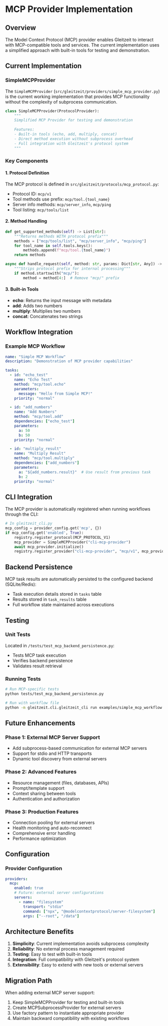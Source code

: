 # MCP Provider Implementation

## Overview
The Model Context Protocol (MCP) provider enables Gleitzeit to interact with MCP-compatible tools and services. The current implementation uses a simplified approach with built-in tools for testing and demonstration.

## Current Implementation

### SimpleMCPProvider
The `SimpleMCPProvider` (`src/gleitzeit/providers/simple_mcp_provider.py`) is the current working implementation that provides MCP functionality without the complexity of subprocess communication.

```python
class SimpleMCPProvider(ProtocolProvider):
    """
    Simplified MCP Provider for testing and demonstration
    
    Features:
    - Built-in tools (echo, add, multiply, concat)
    - Direct method execution without subprocess overhead
    - Full integration with Gleitzeit's protocol system
    """
```

### Key Components

#### 1. Protocol Definition
The MCP protocol is defined in `src/gleitzeit/protocols/mcp_protocol.py`:
- Protocol ID: `mcp/v1`
- Tool methods use prefix: `mcp/tool.{tool_name}`
- Server info methods: `mcp/server_info`, `mcp/ping`
- Tool listing: `mcp/tools/list`

#### 2. Method Handling
```python
def get_supported_methods(self) -> List[str]:
    """Returns methods WITH protocol prefix"""
    methods = ["mcp/tools/list", "mcp/server_info", "mcp/ping"]
    for tool_name in self.tools.keys():
        methods.append(f"mcp/tool.{tool_name}")
    return methods

async def handle_request(self, method: str, params: Dict[str, Any]) -> Any:
    """Strips protocol prefix for internal processing"""
    if method.startswith("mcp/"):
        method = method[4:]  # Remove "mcp/" prefix
```

#### 3. Built-in Tools
- **echo**: Returns the input message with metadata
- **add**: Adds two numbers
- **multiply**: Multiplies two numbers  
- **concat**: Concatenates two strings

## Workflow Integration

### Example MCP Workflow
```yaml
name: "Simple MCP Workflow"
description: "Demonstration of MCP provider capabilities"

tasks:
  - id: "echo_test"
    name: "Echo Test"
    method: "mcp/tool.echo"
    parameters:
      message: "Hello from Simple MCP!"
    priority: "normal"

  - id: "add_numbers"
    name: "Add Numbers"
    method: "mcp/tool.add"
    dependencies: ["echo_test"]
    parameters:
      a: 50
      b: 50
    priority: "normal"

  - id: "multiply_result"
    name: "Multiply Result"
    method: "mcp/tool.multiply"
    dependencies: ["add_numbers"]
    parameters:
      a: "${add_numbers.result}"  # Use result from previous task
      b: 2
    priority: "normal"
```

## CLI Integration

The MCP provider is automatically registered when running workflows through the CLI:

```python
# In gleitzeit_cli.py
mcp_config = provider_config.get('mcp', {})
if mcp_config.get('enabled', True):
    registry.register_protocol(MCP_PROTOCOL_V1)
    mcp_provider = SimpleMCPProvider("cli-mcp-provider")
    await mcp_provider.initialize()
    registry.register_provider("cli-mcp-provider", "mcp/v1", mcp_provider)
```

## Backend Persistence

MCP task results are automatically persisted to the configured backend (SQLite/Redis):
- Task execution details stored in `tasks` table
- Results stored in `task_results` table
- Full workflow state maintained across executions

## Testing

### Unit Tests
Located in `/tests/test_mcp_backend_persistence.py`:
- Tests MCP task execution
- Verifies backend persistence
- Validates result retrieval

### Running Tests
```bash
# Run MCP-specific tests
python tests/test_mcp_backend_persistence.py

# Run with workflow file
python -m gleitzeit.cli.gleitzeit_cli run examples/simple_mcp_workflow.yaml
```

## Future Enhancements

### Phase 1: External MCP Server Support
- Add subprocess-based communication for external MCP servers
- Support for stdio and HTTP transports
- Dynamic tool discovery from external servers

### Phase 2: Advanced Features
- Resource management (files, databases, APIs)
- Prompt/template support
- Context sharing between tools
- Authentication and authorization

### Phase 3: Production Features
- Connection pooling for external servers
- Health monitoring and auto-reconnect
- Comprehensive error handling
- Performance optimization

## Configuration

### Provider Configuration
```yaml
providers:
  mcp:
    enabled: true
    # Future: external server configurations
    servers:
      - name: "filesystem"
        transport: "stdio"
        command: ["npx", "@modelcontextprotocol/server-filesystem"]
        args: ["--root", "/data"]
```

## Architecture Benefits

1. **Simplicity**: Current implementation avoids subprocess complexity
2. **Reliability**: No external process management required
3. **Testing**: Easy to test with built-in tools
4. **Integration**: Full compatibility with Gleitzeit's protocol system
5. **Extensibility**: Easy to extend with new tools or external servers

## Migration Path

When adding external MCP server support:
1. Keep SimpleMCPProvider for testing and built-in tools
2. Create MCPSubprocessProvider for external servers
3. Use factory pattern to instantiate appropriate provider
4. Maintain backward compatibility with existing workflows